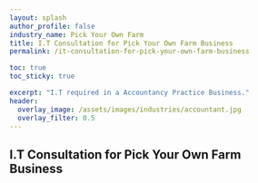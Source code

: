 ```yaml
---
layout: splash 
author_profile: false 
industry_name: Pick Your Own Farm
title: I.T Consultation for Pick Your Own Farm Business
permalink: /it-consultation-for-pick-your-own-farm-business

toc: true
toc_sticky: true

excerpt: "I.T required in a Accountancy Practice Business."
header:
  overlay_image: /assets/images/industries/accountant.jpg
  overlay_filter: 0.5 
---
```


## I.T Consultation for Pick Your Own Farm Business